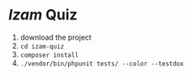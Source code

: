 # _Izam_ Quiz

1. download the project
2. `cd izam-quiz`
3. `composer install`
4. `./vendor/bin/phpunit tests/ --color --testdox`
